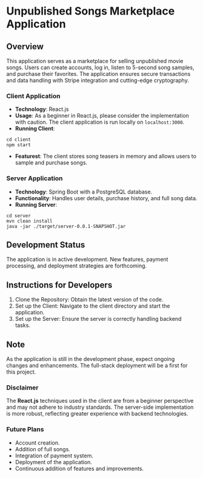 # Unpublished Songs Marketplace Application

## Overview
This application serves as a marketplace for selling unpublished movie songs. Users can create accounts, log in, listen to 5-second song samples, and purchase their favorites. The application ensures secure transactions and data handling with Stripe integration and cutting-edge cryptography.

### Client Application
- **Technology**: React.js
- **Usage**: As a beginner in React.js, please consider the implementation with caution. The client application is run locally on `localhost:3000`.
- **Running Client**:
```
cd client
npm start
```
- **Featurest**: The client stores song teasers in memory and allows users to sample and purchase songs.

### Server Application
- **Technology**: Spring Boot with a PostgreSQL database.
- **Functionality**: Handles user details, purchase history, and full song data.
- **Running Server**:
```
cd server
mvn clean install
java -jar ./target/server-0.0.1-SNAPSHOT.jar
```
## Development Status
The application is in active development. New features, payment processing, and deployment strategies are forthcoming.

## Instructions for Developers
1. Clone the Repository: Obtain the latest version of the code.
2. Set up the Client: Navigate to the client directory and start the application.
3. Set up the Server: Ensure the server is correctly handling backend tasks.

## Note
As the application is still in the development phase, expect ongoing changes and enhancements. The full-stack deployment will be a first for this project.

### Disclaimer
The **React.js** techniques used in the client are from a beginner perspective and may not adhere to industry standards. The server-side implementation is more robust, reflecting greater experience with backend technologies.

### Future Plans
- Account creation.
- Addition of full songs.
- Integration of payment system.
- Deployment of the application.
- Continuous addition of features and improvements.